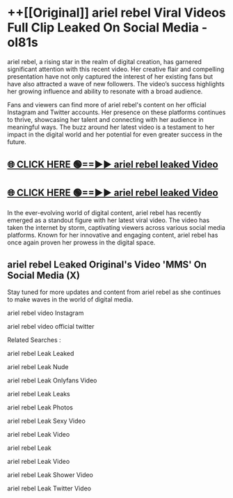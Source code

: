 # ++[[Original]] ariel rebel Viral Videos Full Clip Leaked On Social Media - ol81s<br>

ariel rebel, a rising star in the realm of digital creation, has garnered significant attention with this recent video. Her creative flair and compelling presentation have not only captured the interest of her existing fans but have also attracted a wave of new followers. The video’s success highlights her growing influence and ability to resonate with a broad audience.

Fans and viewers can find more of ariel rebel's content on her official Instagram and Twitter accounts. Her presence on these platforms continues to thrive, showcasing her talent and connecting with her audience in meaningful ways. The buzz around her latest video is a testament to her impact in the digital world and her potential for even greater success in the future.


## [🌐 CLICK HERE 🟢==►► ariel rebel leaked Video ](https://onlyclips.site?title=ariel_rebel&ref=git)

## [🌐 CLICK HERE 🟢==►► ariel rebel leaked Video ](https://onlyclips.site?title=ariel_rebel&ref=git)


In the ever-evolving world of digital content, ariel rebel has recently emerged as a standout figure with her latest viral video. The video has taken the internet by storm, captivating viewers across various social media platforms. Known for her innovative and engaging content, ariel rebel has once again proven her prowess in the digital space.



## ariel rebel L𝚎aked Original's Video 'MMS' On Social Media (X)


Stay tuned for more updates and content from ariel rebel as she continues to make waves in the world of digital media.

ariel rebel video Instagram

ariel rebel video official twitter


Related Searches :

ariel rebel Leak Leaked

ariel rebel Leak Nude

ariel rebel Leak Onlyfans Video

ariel rebel Leak Leaks

ariel rebel Leak Photos

ariel rebel Leak Sexy Video

ariel rebel Leak Video

ariel rebel Leak

ariel rebel Leak Video

ariel rebel Leak Shower Video

ariel rebel Leak Twitter Video

